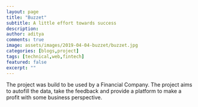 ```yaml
---
layout: page
title: "Buzzet"
subtitle: A little effort towards success
description: 
author: aditya
comments: true
image: assets/images/2019-04-04-buzzet/buzzet.jpg
categories: [blogs,project]
tags: [technical,web,fintech]
featured: false
excerpt: ""
---
```


The project was build to be used by a Financial Company. The project aims to autofill the data, take the feedback and provide a platform to make a profit with some business perspective.